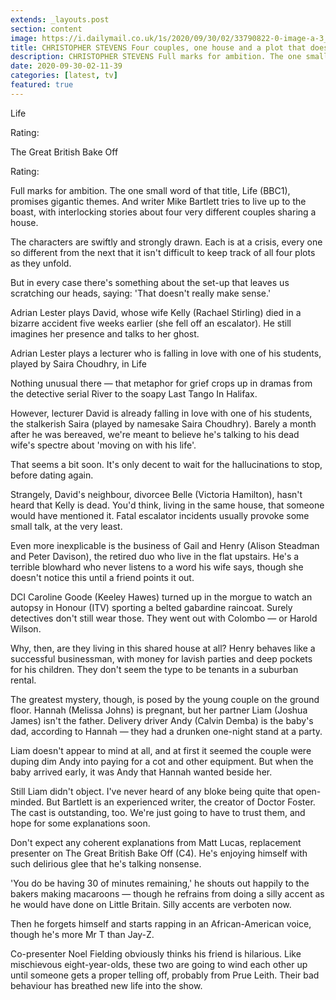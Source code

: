 ```yaml
---
extends: _layouts.post
section: content
image: https://i.dailymail.co.uk/1s/2020/09/30/02/33790822-0-image-a-3_1601427610426.jpg 
title: CHRISTOPHER STEVENS Four couples, one house and a plot that doesnt add up... yet! 
description: CHRISTOPHER STEVENS Full marks for ambition. The one small word of that title, Life (BBC1), promises gigantic themes. And writer Mike Bartlett tries to live up to the boast... 
date: 2020-09-30-02-11-39 
categories: [latest, tv] 
featured: true 
--- 
```

Life

Rating: 

The Great British Bake Off

Rating: 

Full marks for ambition. The one small word of that title, Life (BBC1), promises gigantic themes. And writer Mike Bartlett tries to live up to the boast, with interlocking stories about four very different couples sharing a house.

The characters are swiftly and strongly drawn. Each is at a crisis, every one so different from the next that it isn't difficult to keep track of all four plots as they unfold.

But in every case there's something about the set-up that leaves us scratching our heads, saying: 'That doesn't really make sense.'

Adrian Lester plays David, whose wife Kelly (Rachael Stirling) died in a bizarre accident five weeks earlier (she fell off an escalator). He still imagines her presence and talks to her ghost.

Adrian Lester plays a lecturer who is falling in love with one of his students, played by Saira Choudhry, in Life

Nothing unusual there — that metaphor for grief crops up in dramas from the detective serial River to the soapy Last Tango In Halifax.

However, lecturer David is already falling in love with one of his students, the stalkerish Saira (played by namesake Saira Choudhry). Barely a month after he was bereaved, we're meant to believe he's talking to his dead wife's spectre about 'moving on with his life'.

That seems a bit soon. It's only decent to wait for the hallucinations to stop, before dating again.

Strangely, David's neighbour, divorcee Belle (Victoria Hamilton), hasn't heard that Kelly is dead. You'd think, living in the same house, that someone would have mentioned it. Fatal escalator incidents usually provoke some small talk, at the very least.

Even more inexplicable is the business of Gail and Henry (Alison Steadman and Peter Davison), the retired duo who live in the flat upstairs. He's a terrible blowhard who never listens to a word his wife says, though she doesn't notice this until a friend points it out.

DCI Caroline Goode (Keeley Hawes) turned up in the morgue to watch an autopsy in Honour (ITV) sporting a belted gabardine raincoat. Surely detectives don't still wear those. They went out with Colombo — or Harold Wilson.

Why, then, are they living in this shared house at all? Henry behaves like a successful businessman, with money for lavish parties and deep pockets for his children. They don't seem the type to be tenants in a suburban rental.

The greatest mystery, though, is posed by the young couple on the ground floor. Hannah (Melissa Johns) is pregnant, but her partner Liam (Joshua James) isn't the father. Delivery driver Andy (Calvin Demba) is the baby's dad, according to Hannah — they had a drunken one-night stand at a party.

Liam doesn't appear to mind at all, and at first it seemed the couple were duping dim Andy into paying for a cot and other equipment. But when the baby arrived early, it was Andy that Hannah wanted beside her.

Still Liam didn't object. I've never heard of any bloke being quite that open-minded. But Bartlett is an experienced writer, the creator of Doctor Foster. The cast is outstanding, too. We're just going to have to trust them, and hope for some explanations soon.

Don't expect any coherent explanations from Matt Lucas, replacement presenter on The Great British Bake Off (C4). He's enjoying himself with such delirious glee that he's talking nonsense. 

'You do be having 30 of minutes remaining,' he shouts out happily to the bakers making macaroons — though he refrains from doing a silly accent as he would have done on Little Britain. Silly accents are verboten now.

Then he forgets himself and starts rapping in an African-American voice, though he's more Mr T than Jay-Z.

Co-presenter Noel Fielding obviously thinks his friend is hilarious. Like mischievous eight-year-olds, these two are going to wind each other up until someone gets a proper telling off, probably from Prue Leith. Their bad behaviour has breathed new life into the show.

